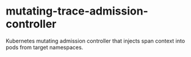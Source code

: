 # mutating-trace-admission-controller
Kubernetes mutating admission controller that injects span context into pods from target namespaces.
